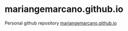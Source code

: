 # mariangemarcano.github.io

Personal github repository [mariangemarcano.github.io](https://mariangemarcano.github.io/)
